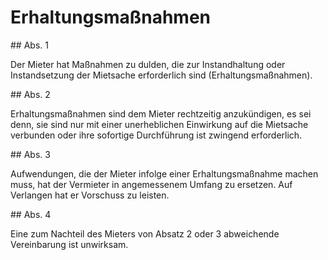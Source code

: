 # Erhaltungsmaßnahmen



\#\# Abs. 1

 Der Mieter hat Maßnahmen zu dulden, die zur Instandhaltung oder Instandsetzung der Mietsache erforderlich sind (Erhaltungsmaßnahmen).

\#\# Abs. 2

 Erhaltungsmaßnahmen sind dem Mieter rechtzeitig anzukündigen, es sei denn, sie sind nur mit einer unerheblichen Einwirkung auf die Mietsache verbunden oder ihre sofortige Durchführung ist zwingend erforderlich.

\#\# Abs. 3

 Aufwendungen, die der Mieter infolge einer Erhaltungsmaßnahme machen muss, hat der Vermieter in angemessenem Umfang zu ersetzen. Auf Verlangen hat er Vorschuss zu leisten.

\#\# Abs. 4

 Eine zum Nachteil des Mieters von Absatz 2 oder 3 abweichende Vereinbarung ist unwirksam. 

